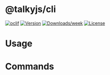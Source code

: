 @talkyjs/cli
============



[![oclif](https://img.shields.io/badge/cli-oclif-brightgreen.svg)](https://oclif.io)
[![Version](https://img.shields.io/npm/v/@talkyjs/cli.svg)](https://npmjs.org/package/@talkyjs/cli)
[![Downloads/week](https://img.shields.io/npm/dw/@talkyjs/cli.svg)](https://npmjs.org/package/@talkyjs/cli)
[![License](https://img.shields.io/npm/l/@talkyjs/cli.svg)](https://github.com/ask-utils/talkyjs-cli/ask-utils/talkyjs-cli/blob/master/package.json)

<!-- toc -->
# Usage
<!-- usage -->
# Commands
<!-- commands -->
